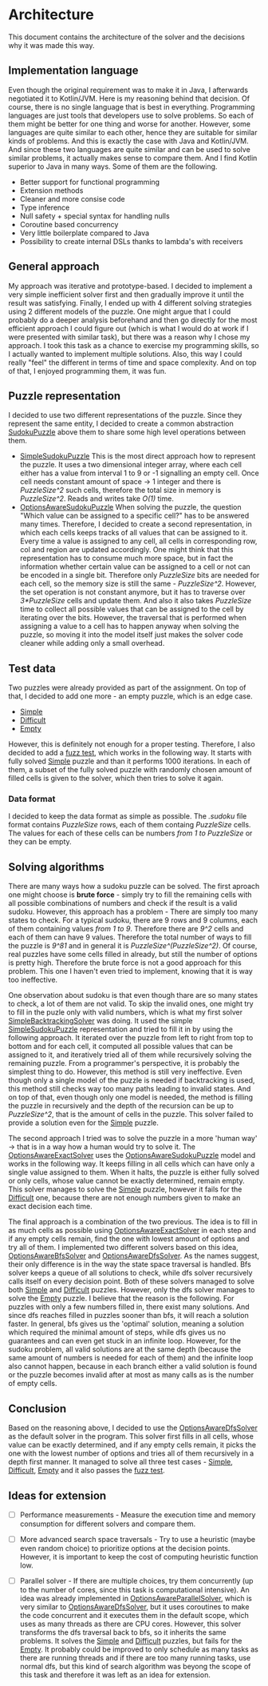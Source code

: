 # Architecture
This document contains the architecture of the solver and the decisions why it was made this way. 

## Implementation language
Even though the original requirement was to make it in Java, I afterwards negotiated it to Kotlin/JVM. Here is my reasoning behind that decision.
Of course, there  is no single language that is best in everything. Programming languages are just tools that developers use to solve problems.
So each of them might be better for one thing and worse for another. However, some languages are quite similar to each other, hence they are suitable for 
similar kinds of problems. And this is exactly the case with Java and Kotlin/JVM. And since these two languages are quite similar and 
can be used to solve similar problems, it actually makes sense to compare them. And I find Kotlin superior to Java in many ways. Some of them are the following.
* Better support for functional programming
* Extension methods
* Cleaner and more consise code
* Type inference
* Null safety + special syntax for handling nulls
* Coroutine based concurrency
* Very little boilerplate compared to Java
* Possibility to create internal DSLs thanks to lambda's with receivers

## General approach
My approach was iterative and prototype-based. I decided to implement a very simple inefficient solver first and then gradually 
improve it until the result was satisfying. Finally, I ended up with 4 different solving strategies using 2 different models of the puzzle.
One might argue that I could probably do a deeper analysis beforehand and then go directly for the most efficient approach I could figure out (which is what I would 
do at work if I were presented with similar task), but there was a reason why I chose my approach. I took this task as a chance to exercise 
my programming skills, so I actually wanted to implement  multiple solutions. Also, this way I could really "feel" the different in terms of 
time and space complexity. And on top of that, I enjoyed programming them,  it was fun.
  
##  Puzzle representation
I decided to use two different representations of the puzzle. Since they represent the same entity, I decided to create a common abstraction [SudokuPuzzle](src/main/kotlin/io/dkozak/sudoku/model/SudokuPuzzle.kt)
above them to share some high level operations between them.
* [SimpleSudokuPuzzle](src/main/kotlin/io/dkozak/sudoku/model/SimpleSudokuPuzzle.kt)
This is the most direct approach how to represent the puzzle. It uses a two dimensional integer array, where each cell either has a value from interval 1 to 9
or -1 signalling an empty cell. Once cell needs constant amount of space -> 1 integer and there is _PuzzleSize^2_ such cells, 
therefore the total size in memory is _PuzzleSize^2_. Reads and writes take _O(1)_ time.
* [OptionsAwareSudokuPuzzle](src/main/kotlin/io/dkozak/sudoku/model/OptionsAwareSudokuPuzzle.kt)
When solving the puzzle, the question "Which value can be assigned to a specific cell?" has to be answered many times. Therefore, I decided to create a second 
representation, in which each cells keeps tracks of all values that can be assigned to it. Every time a value is assigned to any cell, 
all cells in corresponding row, col and region are updated accordingly. One might think that this representation has to consume much more space, 
but in fact the information whether certain value can be assigned to a cell or not can be encoded in a single bit. Therefore only _PuzzleSize_ bits are needed for 
each cell, so the memory size is still the same - _PuzzleSize^2_. However, the set operation is not constant anymore, but it has to traverse over _3*PuzzleSize_ 
cells and update them. And also it also takes _PuzzleSize_ time to collect all possible values that can be assigned to the cell by iterating over the bits. 
However, the traversal that is performed when assigning a value to a cell has to happen anyway when solving the puzzle, so moving it into the model itself
just makes the solver code cleaner while adding only a small overhead.

## Test data
Two puzzles were already provided as part of the assignment. On top of that, I decided to add one more - an empty puzzle, which is an edge case.
* [Simple](src/test/resources/puzzles/first.sudoku)
* [Difficult](src/test/resources/puzzles/second.sudoku)
* [Empty](src/test/resources/puzzles/empty.sudoku)

However, this is definitely not enough for a proper testing. Therefore, I also decided to add a [fuzz test](src/test/kotlin/io/dkozak/sudoku/solver/DfsFuzzTest.kt), which works in the following way.
It starts with fully solved [Simple](src/test/resources/puzzles/first.sudoku) puzzle and than it performs 1000 iterations. In each of them, 
a subset of the fully solved puzzle with randomly chosen amount of filled cells is given to the solver, which then tries to solve it again.  

### Data format
I decided to keep the data format as simple as possible. The _.sudoku_ file format contains _PuzzleSize_ rows, each of them containg _PuzzleSize_ cells.
The values for each of these cells can be numbers _from 1 to PuzzleSize_ or they can be empty.   

## Solving algorithms
There are many ways how a sudoku puzzle can be solved. The first aproach one might choose is **brute force** - simply try to fill the remaining cells with 
all possible combinations of numbers and check if the result is a valid sudoku. However, this approach has a problem - There are simply too many states to check.
For a typical sudoku, there are 9 rows and 9 columns, each of them containing values _from 1 to 9_. Therefore there are _9^2_ cells and each of them can have 9 values.
Therefore the total number of ways to fill the puzzle is _9^81_ and in general it is _PuzzleSize^(PuzzleSize^2)_. Of course, real puzzles have some cells filled in 
already, but still the number of options is pretty high. Therefore the brute force is not a good approach for this problem. 
This one I haven't even tried to implement, knowing that it is way too ineffective. 

One observation about sudoku is that even though thare are so many states to check, a lot of them are not valid. To skip the invalid ones, one might try to fill
in the puzle only with valid numbers, which is what my first solver [SimpleBacktrackingSolver](src/main/kotlin/io/dkozak/sudoku/solver/SimpleBacktrackingSolver.kt) 
was doing. It used the simple [SimpleSudokuPuzzle](src/main/kotlin/io/dkozak/sudoku/model/SimpleSudokuPuzzle.kt) representation and tried to fill it in by using 
the following approach. It iterated over the puzzle from left to right from top to bottom and for each cell, it computed all possible values that can be assigned to it, and iteratively tried all of them while recursively solving the remaining puzzle. 
From a programmer's perspective, it is probably the simplest thing to do. However, this method is still very ineffective. Even though only a single model of the puzzle
is needed if backtracking is used, this method still checks way too many paths leading to invalid states. And on top of that, even though only one model is needed, 
the method is filling the puzzle in recursively and the depth of the recursion can be up to _PuzzleSize^2_, that is the amount of cells in the puzzle. This solver 
failed to provide a solution even for the [Simple](src/test/resources/puzzles/first.sudoku) puzzle.

The second approach I tried was to solve the puzzle in a more 'human way' -> that is in a way how a human would try to solve it. The 
[OptionsAwareExactSolver](src/main/kotlin/io/dkozak/sudoku/solver/OptionsAwareExactSolver.kt) uses the [OptionsAwareSudokuPuzzle](src/main/kotlin/io/dkozak/sudoku/model/OptionsAwareSudokuPuzzle.kt)
model and works in the following way. It keeps filling in all cells which can have only a single value assigned to them. When it halts, the puzzle is either fully
solved or only cells, whose value cannot be exactly determined, remain empty. This solver manages to solve the [Simple](src/test/resources/puzzles/first.sudoku) puzzle,
however it fails for the [Difficult](src/test/resources/puzzles/second.sudoku) one, because there are not enough numbers given to make an exact decision each time.

The final approach is a combination of the two previous. The idea is to fill in as much cells as possible using [OptionsAwareExactSolver](src/main/kotlin/io/dkozak/sudoku/solver/OptionsAwareExactSolver.kt)
in each step and if any empty cells remain, find the one with lowest amount of options and try all of them. I implemented two different solvers based on this idea,
[OptionsAwareBfsSolver](src/main/kotlin/io/dkozak/sudoku/solver/OptionsAwareBfsSolver.kt) and [OptionsAwareDfsSolver](src/main/kotlin/io/dkozak/sudoku/solver/OptionsAwareDfsSolver.kt).
As the names suggest, their only difference is in the way the state space traversal is handled. Bfs solver keeps a queue of all solutions to check, while
dfs solver recursively calls itself on every decision point. Both of these solvers managed to solve both [Simple](src/test/resources/puzzles/first.sudoku) and 
[Difficult](src/test/resources/puzzles/second.sudoku) puzzles. However, only the dfs solver manages to solve the [Empty](src/test/resources/puzzles/empty.sudoku) puzzle.
I believe that the reason is the following. For puzzles with only a few numbers filled in, there exist many solutions. And since dfs reaches filled in puzzles sooner
than bfs, it will reach a solution faster. In general, bfs gives us the 'optimal' solution, meaning a solution which required the minimal amount of steps,
while dfs gives us no guarantees and can even get stuck in an infinite loop. However, for the sudoku problem, all valid solutions are at the same depth 
(because the same amount of numbers is needed for each of them) and the infinite loop also cannot happen, because in each branch either a valid solution is found 
or the puzzle becomes invalid after at most as many calls as is the number of empty cells.
        
## Conclusion
Based on the reasoning above, I decided to use the [OptionsAwareDfsSolver](src/main/kotlin/io/dkozak/sudoku/solver/OptionsAwareDfsSolver.kt) as the default
solver in the program. This solver first fills in all cells, whose value can be exactly determined, and if any empty cells remain, it picks the one with 
the lowest number of options and tries all of them recursively in a depth first manner. It managed to solve all three test cases - [Simple](src/test/resources/puzzles/first.sudoku), 
[Difficult](src/test/resources/puzzles/second.sudoku), [Empty](src/test/resources/puzzles/empty.sudoku) and it also passes the [fuzz test](src/test/kotlin/io/dkozak/sudoku/solver/DfsFuzzTest.kt).

## Ideas for extension
-[ ] Performance measurements - Measure the execution time and memory consumption for different solvers and compare them.

-[ ] More advanced search space traversals - Try to use a heuristic (maybe even random choice) to prioritize options at the decision points. 
However, it is important to keep the cost of computing heuristic function low.

-[ ] Parallel solver - If there are multiple choices, try them concurrently (up to the number of cores, since this task is computational intensive). An idea was already implemented in [OptionsAwareParallelSolver](src/main/kotlin/io/dkozak/sudoku/solver/OptionsAwareParallelSolver.kt), which is very similar to 
[OptionsAwareDfsSolver](src/main/kotlin/io/dkozak/sudoku/solver/OptionsAwareDfsSolver.kt), but it uses coroutines to make the code concurrent and it executes them
in the default scope, which uses as many threads as there are CPU cores. However, this solver transforms the dfs traversal back to bfs, so it inherits the same problems.
It solves the [Simple](src/test/resources/puzzles/first.sudoku) and [Difficult](src/test/resources/puzzles/second.sudoku) puzzles, but fails for the [Empty](src/test/resources/puzzles/empty.sudoku).
It probably could be improved to only schedule as many tasks as there are running threads and if there are too many running tasks, use normal dfs, but this kind of search
algorithm was beyong the scope of this task and therefore it was left as an idea for extension.
